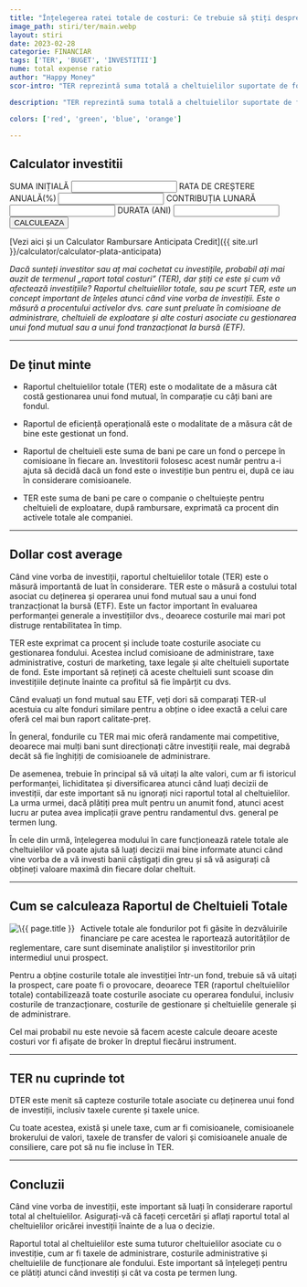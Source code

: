 ```yaml
---
title: "Înțelegerea ratei totale de costuri: Ce trebuie să știți despre taxele de investiție" 
image_path: stiri/ter/main.webp
layout: stiri
date: 2023-02-28
categorie: FINANCIAR
tags: ['TER', 'BUGET', 'INVESTITII']
nume: total expense ratio
author: "Happy Money"
scor-intro: "TER reprezintă suma totală a cheltuielilor suportate de fond, inclusiv taxele de administrare, costurile administrative și alte cheltuieli de exploatare."

description: "TER reprezintă suma totală a cheltuielilor suportate de fond, inclusiv taxele de administrare, costurile administrative și alte cheltuieli de exploatare."

colors: ['red', 'green', 'blue', 'orange']

---
```


<div class="rowinv">
<div class="formDiv panel">
<h2>Calculator investitii</h2>
<form class="forminv">
  <label for="startingBal">SUMA INIȚIALĂ</label>
  <input type="number" class="form-control" id="startingBal"/>
  <label for="expectedReturn"> RATA DE CREȘTERE ANUALĂ(%)</label>
  <input type="number" class="form-control" id="expectedReturn"/>
  <label for="monthlyDep">CONTRIBUȚIA LUNARĂ</label>
  <input type="number" class="form-control" id="monthlyDep"/>
  <label for="duration">DURATA (ANI)</label>
  <input type="number" class="form-control" id="duration"/>
	<div class="row">
	<div class="col-12 col-lg-6" style="display: flex; align-content: center; flex-wrap: wrap;">
  <button type="submit" class="btn btn-primary" id="submitinv">CALCULEAZA</button>
	</div>
	<div class="col-12 col-lg-6">
		<label id="finalValue"></label>
	</div>
	</div>
</form>
</div>
</div>

[Vezi aici și un Calculator Rambursare Anticipata Credit]({{ site.url }}/calculator/calculator-plata-anticipata)

_Dacă sunteți investitor sau aț mai cochetat cu investițile, probabil ați mai auzit de termenul „raport total costuri” (TER), dar știți ce este și cum vă afectează investițiile? Raportul cheltuielilor totale, sau pe scurt TER, este un concept important de înțeles atunci când vine vorba de investiții. Este o măsură a procentului activelor dvs. care sunt preluate în comisioane de administrare, cheltuieli de exploatare și alte costuri asociate cu gestionarea unui fond mutual sau a unui fond tranzacționat la bursă (ETF)._

---

## De ținut minte

- Raportul cheltuielilor totale (TER) este o modalitate de a măsura cât costă gestionarea unui fond mutual, în comparație cu câți bani are fondul.

- Raportul de eficiență operațională este o modalitate de a măsura cât de bine este gestionat un fond.

- Raportul de cheltuieli este suma de bani pe care un fond o percepe în comisioane în fiecare an. Investitorii folosesc acest număr pentru a-i ajuta să decidă dacă un fond este o investiție bun pentru ei, după ce iau în considerare comisioanele.

- TER este suma de bani pe care o companie o cheltuiește pentru cheltuieli de exploatare, după rambursare, exprimată ca procent din activele totale ale companiei.

---

## Dollar cost average

<span class="drop-caps">C</span>ând vine vorba de investiții, raportul cheltuielilor totale (TER) este o măsură importantă de luat în considerare. TER este o măsură a costului total asociat cu deținerea și operarea unui fond mutual sau a unui fond tranzacționat la bursă (ETF). Este un factor important în evaluarea performanței generale a investițiilor dvs., deoarece costurile mai mari pot distruge rentabilitatea în timp.

TER este exprimat ca procent și include toate costurile asociate cu gestionarea fondului. Acestea includ comisioane de administrare, taxe administrative, costuri de marketing, taxe legale și alte cheltuieli suportate de fond. Este important să rețineți că aceste cheltuieli sunt scoase din investițiile deținute înainte ca profitul să fie împărțit cu dvs.

Când evaluați un fond mutual sau ETF, veți dori să comparați TER-ul acestuia cu alte fonduri similare pentru a obține o idee exactă a celui care oferă cel mai bun raport calitate-preț. 

În general, fondurile cu TER mai mic oferă randamente mai competitive, deoarece mai mulți bani sunt direcționați către investiții reale, mai degrabă decât să fie înghițiți de comisioanele de administrare.

De asemenea, trebuie în principal să vă uitați la alte valori, cum ar fi istoricul performanței, lichiditatea și diversificarea atunci când luați decizii de investiții, dar este important să nu ignorați nici raportul total al cheltuielilor. La urma urmei, dacă plătiți prea mult pentru un anumit fond, atunci acest lucru ar putea avea implicații grave pentru randamentul dvs. general pe termen lung.

În cele din urmă, înțelegerea modului în care funcționează ratele totale ale cheltuielilor vă poate ajuta să luați decizii mai bine informate atunci când vine vorba de a vă investi banii câștigați din greu și să vă asigurați că obțineți valoare maximă din fiecare dolar cheltuit.

---
## Cum se calculeaza Raportul de Cheltuieli Totale


<img src="{{ site.url }}/assets/images/stiri/ter/calcul.webp"
     alt="\{{ page.title }}"
     style="float: left; margin-right: 10px; margin-bottom: 10px;" />


Activele totale ale fondurilor pot fi găsite în dezvăluirile financiare pe care acestea le raportează autorităților de reglementare, care sunt diseminate analiștilor și investitorilor prin intermediul unui prospect.

Pentru a obține costurile totale ale investiției într-un fond, trebuie să vă uitați la prospect, care poate fi o provocare, deoarece TER (raportul cheltuielilor totale) contabilizează toate costurile asociate cu operarea fondului, inclusiv costurile de tranzacționare, costurile de gestionare și cheltuielile generale și de administrare.

Cel mai probabil nu este nevoie să facem aceste calcule deoare aceste costuri vor fi afișate de broker în dreptul fiecărui instrument.

---
## TER nu cuprinde tot

<span class="drop-caps">D</span>TER este menit să capteze costurile totale asociate cu deținerea unui fond de investiții, inclusiv taxele curente și taxele unice. 

Cu toate acestea,  există și unele taxe, cum ar fi comisioanele, comisioanele brokerului de valori, taxele de transfer de valori și comisioanele anuale de consiliere, care pot să nu fie incluse în TER.


---
## Concluzii

<span class="drop-caps">C</span>ând vine vorba de investiții, este important să luați în considerare raportul total al cheltuielilor. Asigurați-vă că faceți cercetări și aflați raportul total al cheltuielilor oricărei investiții înainte de a lua o decizie.

Raportul total al cheltuielilor este suma tuturor cheltuielilor asociate cu o investiție, cum ar fi taxele de administrare, costurile administrative și cheltuielile de funcționare ale fondului. Este important să înțelegeți pentru ce plătiți atunci când investiți și cât va costa pe termen lung.